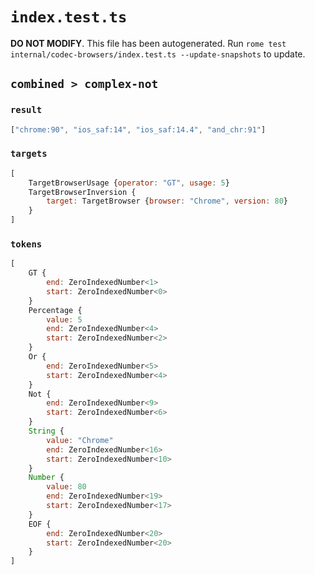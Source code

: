 # `index.test.ts`

**DO NOT MODIFY**. This file has been autogenerated. Run `rome test internal/codec-browsers/index.test.ts --update-snapshots` to update.

## `combined > complex-not`

### `result`

```javascript
["chrome:90", "ios_saf:14", "ios_saf:14.4", "and_chr:91"]
```

### `targets`

```javascript
[
	TargetBrowserUsage {operator: "GT", usage: 5}
	TargetBrowserInversion {
		target: TargetBrowser {browser: "Chrome", version: 80}
	}
]
```

### `tokens`

```javascript
[
	GT {
		end: ZeroIndexedNumber<1>
		start: ZeroIndexedNumber<0>
	}
	Percentage {
		value: 5
		end: ZeroIndexedNumber<4>
		start: ZeroIndexedNumber<2>
	}
	Or {
		end: ZeroIndexedNumber<5>
		start: ZeroIndexedNumber<4>
	}
	Not {
		end: ZeroIndexedNumber<9>
		start: ZeroIndexedNumber<6>
	}
	String {
		value: "Chrome"
		end: ZeroIndexedNumber<16>
		start: ZeroIndexedNumber<10>
	}
	Number {
		value: 80
		end: ZeroIndexedNumber<19>
		start: ZeroIndexedNumber<17>
	}
	EOF {
		end: ZeroIndexedNumber<20>
		start: ZeroIndexedNumber<20>
	}
]
```
